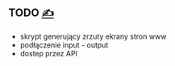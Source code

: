 
## TODO [<span style='font-size:20px;'>&#x270D;</span>](https://github.com/webpageshot/bash/edit/main/TODO.md)

+ skrypt generujący zrzuty ekrany stron www
+ podłączenie input - output
+ dostep przez API

